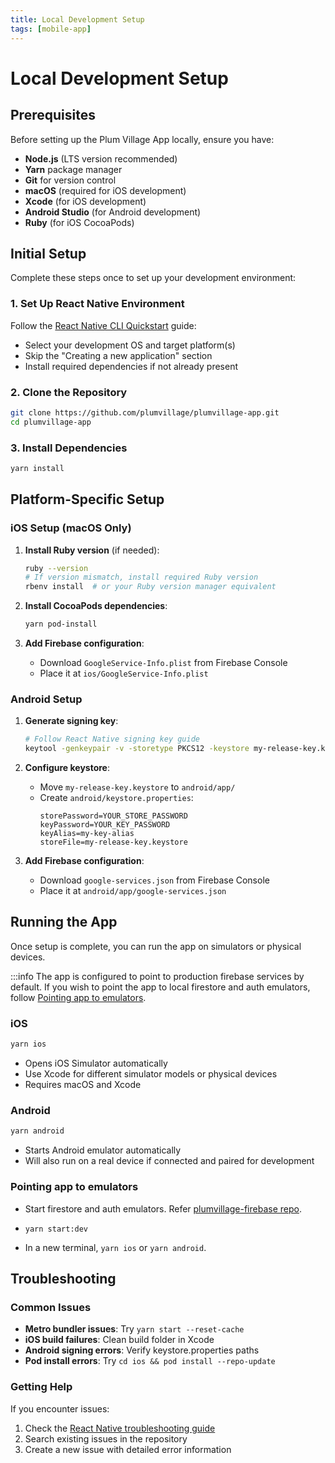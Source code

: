 ```yaml
---
title: Local Development Setup
tags: [mobile-app]
---
```


# Local Development Setup

## Prerequisites

Before setting up the Plum Village App locally, ensure you have:

- **Node.js** (LTS version recommended)
- **Yarn** package manager
- **Git** for version control
- **macOS** (required for iOS development)
- **Xcode** (for iOS development)
- **Android Studio** (for Android development)
- **Ruby** (for iOS CocoaPods)

## Initial Setup

Complete these steps once to set up your development environment:

### 1. Set Up React Native Environment

Follow the [React Native CLI Quickstart](https://reactnative.dev/docs/getting-started-without-a-framework) guide:
- Select your development OS and target platform(s)
- Skip the "Creating a new application" section
- Install required dependencies if not already present

### 2. Clone the Repository

```bash
git clone https://github.com/plumvillage/plumvillage-app.git
cd plumvillage-app
```

### 3. Install Dependencies

```bash
yarn install
```

## Platform-Specific Setup

### iOS Setup (macOS Only)

1. **Install Ruby version** (if needed):
   ```bash
   ruby --version
   # If version mismatch, install required Ruby version
   rbenv install  # or your Ruby version manager equivalent
   ```

2. **Install CocoaPods dependencies**:
   ```bash
   yarn pod-install
   ```

3. **Add Firebase configuration**:
   - Download `GoogleService-Info.plist` from Firebase Console
   - Place it at `ios/GoogleService-Info.plist`

### Android Setup

1. **Generate signing key**:
   ```bash
   # Follow React Native signing key guide
   keytool -genkeypair -v -storetype PKCS12 -keystore my-release-key.keystore -alias my-key-alias -keyalg RSA -keysize 2048 -validity 10000
   ```

2. **Configure keystore**:
   - Move `my-release-key.keystore` to `android/app/`
   - Create `android/keystore.properties`:
     ```
     storePassword=YOUR_STORE_PASSWORD
     keyPassword=YOUR_KEY_PASSWORD
     keyAlias=my-key-alias
     storeFile=my-release-key.keystore
     ```

3. **Add Firebase configuration**:
   - Download `google-services.json` from Firebase Console
   - Place it at `android/app/google-services.json`

## Running the App

Once setup is complete, you can run the app on simulators or physical devices.

:::info The app is configured to point to production firebase services by default. If you wish to point the app to local firestore and auth emulators, follow [Pointing app to emulators](#pointing-app-to-emulators).

### iOS

```bash
yarn ios
```

- Opens iOS Simulator automatically
- Use Xcode for different simulator models or physical devices
- Requires macOS and Xcode

### Android

```bash
yarn android
```

- Starts Android emulator automatically
- Will also run on a real device if connected and paired for development

### Pointing app to emulators

- Start firestore and auth emulators. Refer [plumvillage-firebase repo](https://github.com/plumvillage/plumvillage-firebase).

- `yarn start:dev`

- In a new terminal, `yarn ios` or `yarn android`.

## Troubleshooting

### Common Issues

- **Metro bundler issues**: Try `yarn start --reset-cache`
- **iOS build failures**: Clean build folder in Xcode
- **Android signing errors**: Verify keystore.properties paths
- **Pod install errors**: Try `cd ios && pod install --repo-update`

### Getting Help

If you encounter issues:
1. Check the [React Native troubleshooting guide](https://reactnative.dev/docs/troubleshooting)
2. Search existing issues in the repository
3. Create a new issue with detailed error information
